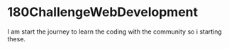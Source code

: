 # 180ChallengeWebDevelopment
I am  start the journey to learn the coding with the community so i starting these.
